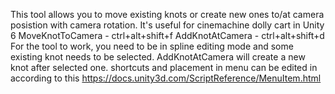 This tool allows you to move existing knots or create new ones to/at camera posistion with camera rotation.
It's useful for cinemachine dolly cart in Unity 6
MoveKnotToCamera - ctrl+alt+shift+f
AddKnotAtCamera - ctrl+alt+shift+d
For the tool to work, you need to be in spline editing mode and some existing knot needs to be selected.
AddKnotAtCamera will create a new knot after selected one.
shortcuts and placement in menu can be edited in according to this https://docs.unity3d.com/ScriptReference/MenuItem.html
